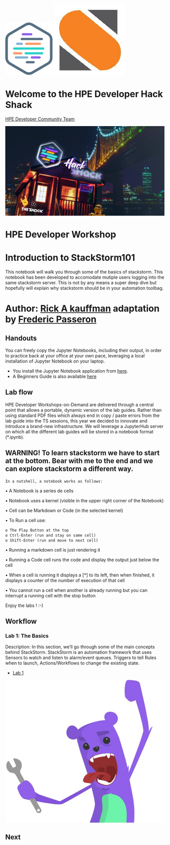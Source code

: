 ![HPEDEVlogo](Pictures/hpe-dev-logo.png)  ![StackStormlogo](Pictures/stackstorm.jpg)


# Welcome to the HPE Developer Hack Shack
[HPE Developer Community Team](https://hpedev.io)

<p align="center">
  <img src="Pictures/hackshackdisco.png">
  


# HPE Developer Workshop



# Introduction to StackStorm101
This notebook will walk you through some of the basics of stackstorm. This notebook has been developed to accomodate mutiple users logging into the same stackstorm server. This is not by any means a super deep dive but hopefully will explain why stackstorm should be in your automation toolbag. 

# Author: [Rick A kauffman](mailto:rick.a.kauffman@hpe.com) adaptation by [Frederic Passeron](mailto:frederic.passeron@hpe.com)

## Handouts
You can freely copy the Jupyter Notebooks, including their output, in order to practice back at your office at your own pace, leveraging a local installation of Jupyter Notebook on your laptop.
- You install the Jupyter Notebook application from [here](https://jupyter.org/install). 
- A Beginners Guide is also available [here](https://jupyter-notebook-beginner-guide.readthedocs.io/en/latest/what_is_jupyter.html)


## Lab flow
HPE Developer Workshops-on-Demand are delivered through a central point that allows a portable, dynamic version of the lab guides. Rather than using standard PDF files which always end in copy / paste errors from the lab guide into the TS sessions, this year we decided to innovate and introduce a brand-new infrastructure. We will leverage a JupyterHub server on which all the different lab guides will be stored in a notebook format (*.ipynb).

## WARNING! To learn stackstorm we have to start at the bottom. Bear with me to the end and we can explore stackstorm a different way.

    In a nutshell, a notebook works as follows:

• A Notebook is a series de cells

• Notebook uses a kernel (visible in the upper right corner of the Notebook)

• Cell can be Markdown or Code (in the selected kernel)

• To Run a cell use:

    o The Play Button at the top
    o Ctrl-Enter (run and stay on same cell)
    o Shift-Enter (run and move to next cell)
    
• Running a markdown cell is just rendering it

• Running a Code cell runs the code and display the output just below the cell

• When a cell is running it displays a [*] to its left, then when finished, it displays a counter of the number of execution of that cell

• You cannot run a cell when another is already running but you can interrupt a running cell with the stop button

Enjoy the labs ! :-)


## Workflow

### Lab 1: The Basics
Description: In this section, we’ll go through some of the main concepts behind StackStorm. StackStorm is an automation framework that uses Sensors to watch and listen to alarm/event queues. Triggers to tell Rules when to launch, Actions/Workflows to change the existing state.
* [Lab 1](1-WKSHP-Stackstorm_Basics.ipynb)

![grommet.JPG](Pictures/grommet.JPG)

<h2>Next&nbsp;&nbsp;&nbsp;&nbsp;<a href="1-WKSHP-Stackstorm_Basics.ipynb#sc" target="New" title="Next: Lab1"><i class="fas fa-chevron-circle-right" style="color:#FFAD33;"></i></a></h2>
